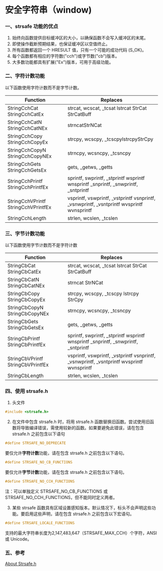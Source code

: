 # 安全字符串（window)

### 一、strsafe 功能的优点

1. 始终向函数提供目标缓冲区的大小，以确保函数不会写入缓冲区的末尾。
2. 即使操作截断预期结果，也保证缓冲区以空值终止。
3. 所有函数都返回一个 HRESULT 值，只有一个可能的成功代码 (S_OK)。
4. 每个函数都有相应的字符数("cch")或字节数("cb")版本。
5. 大多数功能都具有扩展("Ex")版本，可用于高级功能。

### 二、字符计数功能

以下函数使用字符计数而不是字节计数。

| Function                            | Replaces                                                     |
| ----------------------------------- | ------------------------------------------------------------ |
| StringCchCat StringCchCatEx         | strcat, wcscat, _tcsat lstrcat StrCat StrCatBuff             |
| StringCchCatN StringCchCatNEx       | strncatStrNCat                                               |
| StringCchCopy StringCchCopyEx       | strcpy, wcscpy, _tcscpylstrcpyStrCpy                         |
| StringCchCopyN StringCchCopyNEx     | strncpy, wcsncpy, _tcsncpy                                   |
| StringCchGets StringCchGetsEx       | gets, _getws, _getts                                         |
| StringCchPrintf StringCchPrintfEx   | sprintf, swprintf, _stprintf wsprintf wnsprintf _snprintf, _snwprintf, _sntprintf |
| StringCchVPrintf StringCchVPrintfEx | vsprintf, vswprintf, _vstprintf vsnprintf, _vsnwprintf, _vsntprintf wvsprintf wvnsprintf |
| StringCchLength                     | strlen, wcslen, _tcslen                                      |

### 三、字节计数功能

以下函数使用字节计数而不是字符计数

| Function                          | Replaces                                                     |
| --------------------------------- | ------------------------------------------------------------ |
| StringCbCat StringCbCatEx         | strcat, wcscat, _tcsat lstrcat StrCat StrCatBuff             |
| StringCbCatN StringCbCatNEx       | strncat StrNCat                                              |
| StringCbCopy StringCbCopyEx       | strcpy, wcscpy, _tcscpy lstrcpy StrCpy                       |
| StringCbCopyN StringCbCopyNEx     | strncpy, wcsncpy, _tcsncpy                                   |
| StringCbGets StringCbGetsEx       | gets, _getws, _getts                                         |
| StringCbPrintf StringCbPrintfEx   | sprintf, swprintf, _stprintf wsprintf wnsprintf _snprintf, _snwprintf, _sntprintf |
| StringCbVPrintf StringCbVPrintfEx | vsprintf, vswprintf, _vstprintf vsnprintf, _vsnwprintf, _vsntprintf wvsprintf wvnsprintf |
| StringCbLength                    | strlen, wcslen, _tcslen                                      |

### 四、使用 strsafe.h

1. 头文件

```c++
#include <strsafe.h>
```

2. 在文件中包含 strsafe.h 时，将用 strsafe.h 函数替换旧函数。尝试使用旧函数将导致编译错误，需使用较新的函数。如果要避免此错误，请在包含 strsafe.h 之前包含以下语句

```c++
#define STRSAFE_NO_DEPRECATE
```

要仅允许**字符计数**功能，请在包含 strsafe.h 之前包含以下语句。

```c++
#define STRSAFE_NO_CB_FUNCTIONS
```

要仅允许**字节计数**功能，请在包含 strsafe.h 之前包含以下语句。

```c++
#define STRSAFE_NO_CCH_FUNCTIONS
```

注：可以单独定义 STRSAFE_NO_CB_FUNCTIONS 或 STRSAFE_NO_CCH_FUNCTIONS，但不能同时定义两者。

3. 某些 strsafe 函数具有区域设置感知版本。默认情况下，标头不会声明这些功能。要启用这些声明，请在包含 strsafe.h 之前包含以下宏语句。

```c++
#define STRSAFE_LOCALE_FUNCTIONS
```

支持的最大字符串长度为2,147,483,647（STRSAFE_MAX_CCH）个字符，ANSI 或 Unicode。

### 五、参考

[About Strsafe.h](https://docs.microsoft.com/zh-cn/windows/desktop/menurc/strsafe-ovw)